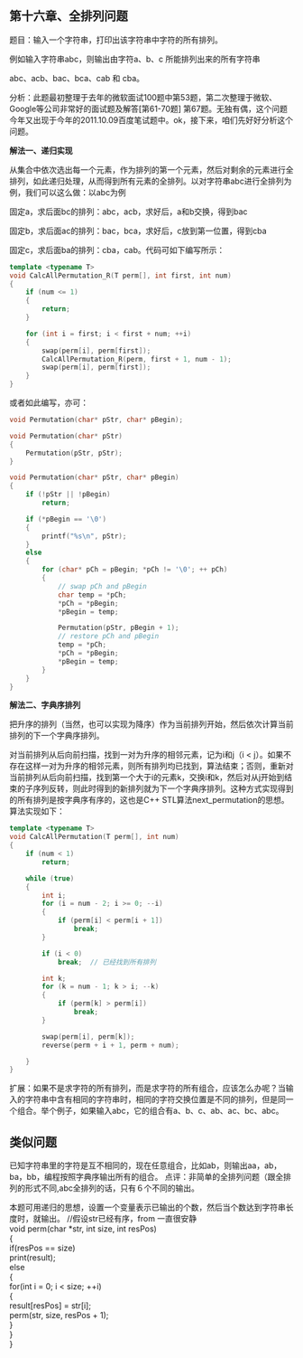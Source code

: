 ## 第十六章、全排列问题

题目：输入一个字符串，打印出该字符串中字符的所有排列。

例如输入字符串abc，则输出由字符a、b、c 所能排列出来的所有字符串

abc、acb、bac、bca、cab 和 cba。

分析：此题最初整理于去年的微软面试100题中第53题，第二次整理于微软、Google等公司非常好的面试题及解答[第61-70题] 
第67题。无独有偶，这个问题今年又出现于今年的2011.10.09百度笔试题中。ok，接下来，咱们先好好分析这个问题。

**解法一、递归实现**

从集合中依次选出每一个元素，作为排列的第一个元素，然后对剩余的元素进行全排列，如此递归处理，从而得到所有元素的全排列。以对字符串abc进行全排列为例，我们可以这么做：以abc为例

固定a，求后面bc的排列：abc，acb，求好后，a和b交换，得到bac

固定b，求后面ac的排列：bac，bca，求好后，c放到第一位置，得到cba

固定c，求后面ba的排列：cba，cab。代码可如下编写所示：

```cpp
template <typename T>
void CalcAllPermutation_R(T perm[], int first, int num)
{
    if (num <= 1)
    {
        return;
    }

    for (int i = first; i < first + num; ++i)
    {
        swap(perm[i], perm[first]);
        CalcAllPermutation_R(perm, first + 1, num - 1);
        swap(perm[i], perm[first]);
    }
}
```

或者如此编写，亦可：

```cpp
void Permutation(char* pStr, char* pBegin);

void Permutation(char* pStr)
{
    Permutation(pStr, pStr);
}

void Permutation(char* pStr, char* pBegin)
{
    if (!pStr || !pBegin)
        return;

    if (*pBegin == '\0')
    {
        printf("%s\n", pStr);
    }
    else
    {
        for (char* pCh = pBegin; *pCh != '\0'; ++ pCh)
        {
            // swap pCh and pBegin
            char temp = *pCh;
            *pCh = *pBegin;
            *pBegin = temp;

            Permutation(pStr, pBegin + 1);
            // restore pCh and pBegin
            temp = *pCh;
            *pCh = *pBegin;
            *pBegin = temp;
        }
    }
}
```
**解法二、字典序排列**

把升序的排列（当然，也可以实现为降序）作为当前排列开始，然后依次计算当前排列的下一个字典序排列。

对当前排列从后向前扫描，找到一对为升序的相邻元素，记为i和j（i < j）。如果不存在这样一对为升序的相邻元素，则所有排列均已找到，算法结束；否则，重新对当前排列从后向前扫描，找到第一个大于i的元素k，交换i和k，然后对从j开始到结束的子序列反转，则此时得到的新排列就为下一个字典序排列。这种方式实现得到的所有排列是按字典序有序的，这也是C++ STL算法next_permutation的思想。算法实现如下：

```cpp
template <typename T>
void CalcAllPermutation(T perm[], int num)
{
    if (num < 1)
        return;

    while (true)
    {
        int i;
        for (i = num - 2; i >= 0; --i)
        {
            if (perm[i] < perm[i + 1])
                break;
        }

        if (i < 0)
            break;  // 已经找到所有排列

        int k;
        for (k = num - 1; k > i; --k)
        {
            if (perm[k] > perm[i])
                break;
        }

        swap(perm[i], perm[k]);
        reverse(perm + i + 1, perm + num);

    }
}
```

扩展：如果不是求字符的所有排列，而是求字符的所有组合，应该怎么办呢？当输入的字符串中含有相同的字符串时，相同的字符交换位置是不同的排列，但是同一个组合。举个例子，如果输入abc，它的组合有a、b、c、ab、ac、bc、abc。


## 类似问题
已知字符串里的字符是互不相同的，现在任意组合，比如ab，则输出aa，ab，ba，bb，编程按照字典序输出所有的组合。
点评：非简单的全排列问题（跟全排列的形式不同,abc全排列的话，只有６个不同的输出。

本题可用递归的思想，设置一个变量表示已输出的个数，然后当个数达到字符串长度时，就输出。
//假设str已经有序，from 一直很安静  
void perm(char *str, int size, int resPos)  
{  
    if(resPos == size)  
    print(result);  
    else  
    {  
    for(int i = 0; i < size; ++i)  
        {  
      result[resPos] = str[i];  
      perm(str, size, resPos + 1);  
    }  
    }  
}  
